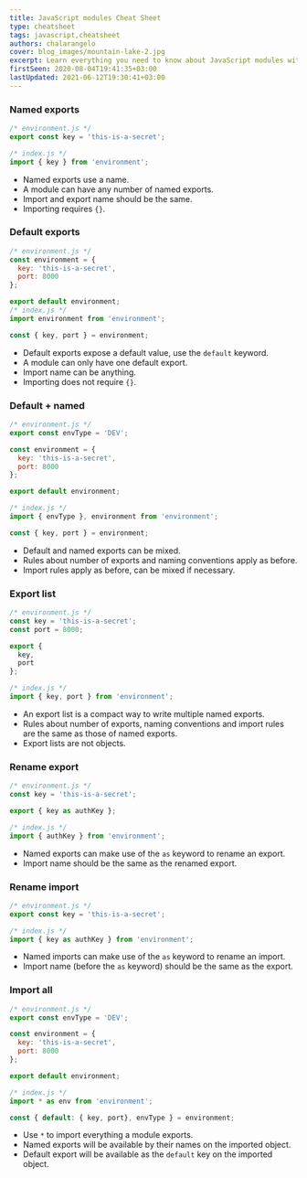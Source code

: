 ```yaml
---
title: JavaScript modules Cheat Sheet
type: cheatsheet
tags: javascript,cheatsheet
authors: chalarangelo
cover: blog_images/mountain-lake-2.jpg
excerpt: Learn everything you need to know about JavaScript modules with this handy cheatsheet.
firstSeen: 2020-08-04T19:41:35+03:00
lastUpdated: 2021-06-12T19:30:41+03:00
---
```


### Named exports

```js
/* environment.js */
export const key = 'this-is-a-secret';

/* index.js */
import { key } from 'environment';
```

- Named exports use a name.
- A module can have any number of named exports.
- Import and export name should be the same.
- Importing requires `{}`.

### Default exports

```js
/* environment.js */
const environment = {
  key: 'this-is-a-secret',
  port: 8000
};

export default environment;
/* index.js */
import environment from 'environment';

const { key, port } = environment;
```

- Default exports expose a default value, use the `default` keyword.
- A module can only have one default export.
- Import name can be anything.
- Importing does not require `{}`.

### Default + named

```js
/* environment.js */
export const envType = 'DEV';

const environment = {
  key: 'this-is-a-secret',
  port: 8000
};

export default environment;

/* index.js */
import { envType }, environment from 'environment';

const { key, port } = environment;
```

- Default and named exports can be mixed.
- Rules about number of exports and naming conventions apply as before.
- Import rules apply as before, can be mixed if necessary.

### Export list

```js
/* environment.js */
const key = 'this-is-a-secret';
const port = 8000;

export {
  key,
  port
};

/* index.js */
import { key, port } from 'environment';
```

- An export list is a compact way to write multiple named exports.
- Rules about number of exports, naming conventions and import rules are the same as those of named exports.
- Export lists are not objects.

### Rename export

```js
/* environment.js */
const key = 'this-is-a-secret';

export { key as authKey };

/* index.js */
import { authKey } from 'environment';
```

- Named exports can make use of the `as` keyword to rename an export.
- Import name should be the same as the renamed export.

### Rename import

```js
/* environment.js */
export const key = 'this-is-a-secret';

/* index.js */
import { key as authKey } from 'environment';
```

- Named imports can make use of the `as` keyword to rename an import.
- Import name (before the `as` keyword) should be the same as the export.

### Import all

```js
/* environment.js */
export const envType = 'DEV';

const environment = {
  key: 'this-is-a-secret',
  port: 8000
};

export default environment;

/* index.js */
import * as env from 'environment';

const { default: { key, port}, envType } = environment;
```

- Use `*` to import everything a module exports.
- Named exports will be available by their names on the imported object.
- Default export will be available as the `default` key on the imported object.
